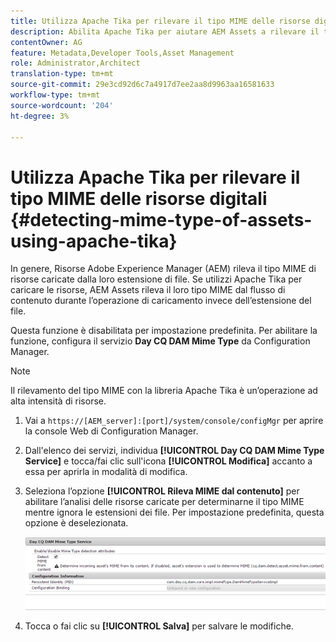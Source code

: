 ```yaml
---
title: Utilizza Apache Tika per rilevare il tipo MIME delle risorse digitali
description: Abilita Apache Tika per aiutare AEM Assets a rilevare il tipo MIME di risorse dal flusso di contenuto durante l’operazione di caricamento invece dell’estensione del file.
contentOwner: AG
feature: Metadata,Developer Tools,Asset Management
role: Administrator,Architect
translation-type: tm+mt
source-git-commit: 29e3cd92d6c7a4917d7ee2aa8d9963aa16581633
workflow-type: tm+mt
source-wordcount: '204'
ht-degree: 3%

---
```



# Utilizza Apache Tika per rilevare il tipo MIME delle risorse digitali {#detecting-mime-type-of-assets-using-apache-tika}

In genere, Risorse Adobe Experience Manager (AEM) rileva il tipo MIME di risorse caricate dalla loro estensione di file. Se utilizzi Apache Tika per caricare le risorse, AEM Assets rileva il loro tipo MIME dal flusso di contenuto durante l’operazione di caricamento invece dell’estensione del file.

Questa funzione è disabilitata per impostazione predefinita. Per abilitare la funzione, configura il servizio **Day CQ DAM Mime Type** da Configuration Manager.

>[!NOTE]
>
>Il rilevamento del tipo MIME con la libreria Apache Tika è un’operazione ad alta intensità di risorse.

1. Vai a `https://[AEM_server]:[port]/system/console/configMgr` per aprire la console Web di Configuration Manager.
1. Dall&#39;elenco dei servizi, individua **[!UICONTROL Day CQ DAM Mime Type Service]** e tocca/fai clic sull&#39;icona **[!UICONTROL Modifica]** accanto a essa per aprirla in modalità di modifica.

1. Seleziona l’opzione **[!UICONTROL Rileva MIME dal contenuto]** per abilitare l’analisi delle risorse caricate per determinarne il tipo MIME mentre ignora le estensioni dei file. Per impostazione predefinita, questa opzione è deselezionata.

   ![chlimage_1-333](assets/chlimage_1-333.png)

1. Tocca o fai clic su **[!UICONTROL Salva]** per salvare le modifiche.

